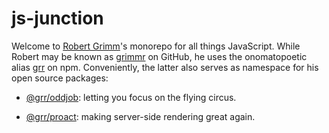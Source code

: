 # js-junction

Welcome to [Robert Grimm](http://apparebit.com)'s monorepo for all things
JavaScript. While Robert may be known as [grimmr](https://github.com/grimmr) on
GitHub, he uses the onomatopoetic alias [grr](https://www.npmjs.com/~grr) on
npm. Conveniently, the latter also serves as namespace for his open source
packages:

 *  [@grr/oddjob](https://github.com/grimmr/js-junction/tree/master/packages/oddjob):
    letting you focus on the flying circus.

 *  [@grr/proact](https://github.com/grimmr/js-junction/tree/master/packages/proact):
    making server-side rendering great again.

